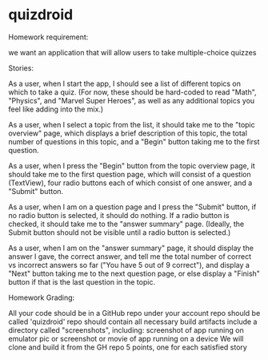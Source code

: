 # quizdroid
Homework requirement:

we want an application that will allow users to take multiple-choice quizzes


Stories:

As a user, when I start the app, I should see a list of different topics on which to take a quiz. (For now, these should be hard-coded to read "Math", "Physics", and "Marvel Super Heroes", as well as any additional topics you feel like adding into the mix.)

As a user, when I select a topic from the list, it should take me to the "topic overview" page, which displays a brief description of this topic, the total number of questions in this topic, and a "Begin" button taking me to the first question.

As a user, when I press the "Begin" button from the topic overview page, it should take me to the first question page, which will consist of a question (TextView), four radio buttons each of which consist of one answer, and a "Submit" button.

As a user, when I am on a question page and I press the "Submit" button, if no radio button is selected, it should do nothing. If a radio button is checked, it should take me to the "answer summary" page. (Ideally, the Submit button should not be visible until a radio button is selected.)

As a user, when I am on the "answer summary" page, it should display the answer I gave, the correct answer, and tell me the total number of correct vs incorrect answers so far ("You have 5 out of 9 correct"), and display a "Next" button taking me to the next question page, or else display a "Finish" button if that is the last question in the topic.
 

Homework Grading:

All your code should be in a GitHub repo under your account
repo should be called 'quizdroid'
repo should contain all necessary build artifacts
include a directory called "screenshots", including:
screenshot of app running on emulator
pic or screenshot or movie of app running on a device
We will clone and build it from the GH repo
5 points, one for each satisfied story
